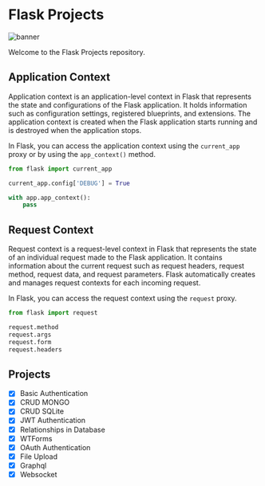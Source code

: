 # Flask Projects

![banner](https://github.com/shuklaritvik06/FlaskProjects/assets/72812470/5422174d-f718-45a8-95df-b32d976667b8)

Welcome to the Flask Projects repository.

## Application Context

Application context is an application-level context in Flask that represents the state and configurations of the Flask application. It holds information such as configuration settings, registered blueprints, and extensions. The application context is created when the Flask application starts running and is destroyed when the application stops.

In Flask, you can access the application context using the `current_app` proxy or by using the `app_context()` method.

```python
from flask import current_app

current_app.config['DEBUG'] = True

with app.app_context():
    pass
```

## Request Context

Request context is a request-level context in Flask that represents the state of an individual request made to the Flask application. It contains information about the current request such as request headers, request method, request data, and request parameters. Flask automatically creates and manages request contexts for each incoming request.

In Flask, you can access the request context using the `request` proxy.

```python
from flask import request

request.method  
request.args    
request.form    
request.headers 
```

## Projects

- [x] Basic Authentication
- [x] CRUD MONGO
- [x] CRUD SQLite
- [x] JWT Authentication
- [x] Relationships in Database
- [x] WTForms
- [x] OAuth Authentication
- [x] File Upload
- [x] Graphql
- [x] Websocket
